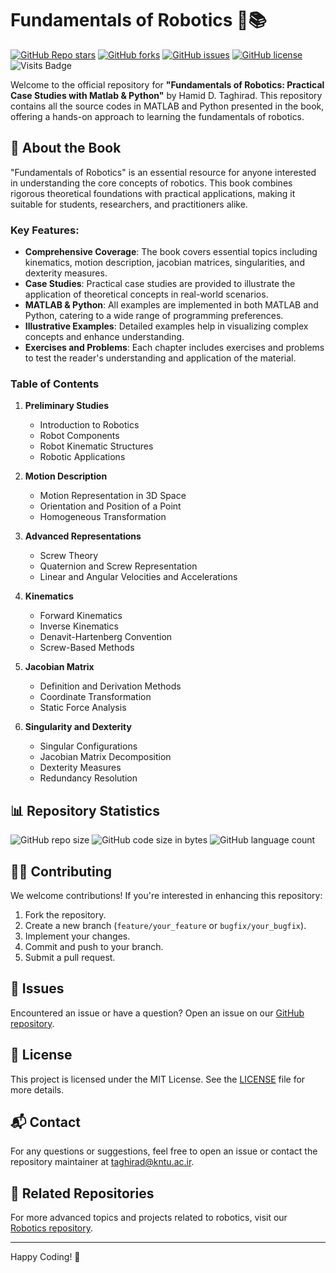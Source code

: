 # Fundamentals of Robotics 🤖📚

[![GitHub Repo stars](https://img.shields.io/github/stars/aras-labs/Fundamentals_of_Robotics?style=social)](https://github.com/aras-labs/Fundamentals_of_Robotics/stargazers)
[![GitHub forks](https://img.shields.io/github/forks/aras-labs/Fundamentals_of_Robotics?style=social)](https://github.com/aras-labs/Fundamentals_of_Robotics/network/members)
[![GitHub issues](https://img.shields.io/github/issues/aras-labs/Fundamentals_of_Robotics)](https://github.com/aras-labs/Fundamentals_of_Robotics/issues)
[![GitHub license](https://img.shields.io/github/license/aras-labs/Fundamentals_of_Robotics)](https://github.com/aras-labs/Fundamentals_of_Robotics/blob/main/LICENSE)
![Visits Badge](https://badges.pufler.dev/visits/aras-labs/Fundamentals_of_Robotics)

Welcome to the official repository for **"Fundamentals of Robotics: Practical Case Studies with Matlab & Python"** by Hamid D. Taghirad. This repository contains all the source codes in MATLAB and Python presented in the book, offering a hands-on approach to learning the fundamentals of robotics.

## 📖 About the Book

"Fundamentals of Robotics" is an essential resource for anyone interested in understanding the core concepts of robotics. This book combines rigorous theoretical foundations with practical applications, making it suitable for students, researchers, and practitioners alike. 

### Key Features:
- **Comprehensive Coverage**: The book covers essential topics including kinematics, motion description, jacobian matrices, singularities, and dexterity measures.
- **Case Studies**: Practical case studies are provided to illustrate the application of theoretical concepts in real-world scenarios.
- **MATLAB & Python**: All examples are implemented in both MATLAB and Python, catering to a wide range of programming preferences.
- **Illustrative Examples**: Detailed examples help in visualizing complex concepts and enhance understanding.
- **Exercises and Problems**: Each chapter includes exercises and problems to test the reader's understanding and application of the material.

### Table of Contents

1. **Preliminary Studies**
   - Introduction to Robotics
   - Robot Components
   - Robot Kinematic Structures
   - Robotic Applications

2. **Motion Description**
   - Motion Representation in 3D Space
   - Orientation and Position of a Point
   - Homogeneous Transformation

3. **Advanced Representations**
   - Screw Theory
   - Quaternion and Screw Representation
   - Linear and Angular Velocities and Accelerations

4. **Kinematics**
   - Forward Kinematics
   - Inverse Kinematics
   - Denavit-Hartenberg Convention
   - Screw-Based Methods

5. **Jacobian Matrix**
   - Definition and Derivation Methods
   - Coordinate Transformation
   - Static Force Analysis

6. **Singularity and Dexterity**
   - Singular Configurations
   - Jacobian Matrix Decomposition
   - Dexterity Measures
   - Redundancy Resolution

## 📊 Repository Statistics

![GitHub repo size](https://img.shields.io/github/repo-size/aras-labs/Fundamentals_of_Robotics)
![GitHub code size in bytes](https://img.shields.io/github/languages/code-size/aras-labs/Fundamentals_of_Robotics)
![GitHub language count](https://img.shields.io/github/languages/count/aras-labs/Fundamentals_of_Robotics)

## 👨‍💻 Contributing

We welcome contributions! If you're interested in enhancing this repository:

1. Fork the repository.
2. Create a new branch (`feature/your_feature` or `bugfix/your_bugfix`).
3. Implement your changes.
4. Commit and push to your branch.
5. Submit a pull request.

## 🐛 Issues

Encountered an issue or have a question? Open an issue on our [GitHub repository](https://github.com/aras-labs/Fundamentals_of_Robotics/issues).

## 📜 License

This project is licensed under the MIT License. See the [LICENSE](LICENSE) file for more details.

## 📬 Contact

For any questions or suggestions, feel free to open an issue or contact the repository maintainer at [taghirad@kntu.ac.ir](mailto:taghirad@kntu.ac.ir).

## 🔗 Related Repositories

For more advanced topics and projects related to robotics, visit our [Robotics repository](https://github.com/aras-labs/Robotics).

---

Happy Coding! 🎉

